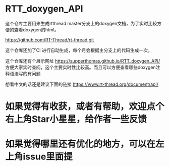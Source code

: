 # RTT_doxygen_API

这个仓库主要用来生成rtthread master分支上的doxygen文档，为了实时比较方便的查看doxygen的html。

https://github.com/RT-Thread/rt-thread.git

这个仓库还加了CI 进行自动生成，每个月会根据主分支上的代码生成一次。



这个仓库还有个展示网址
https://supperthomas.github.io/RTT_doxygen_API/
方便大家实时查阅，这个主要实时性比较高。而且可以方便查看哪些doxygen注释语法写的有问题


想看中文的话还是建议下面的链接
https://www.rt-thread.org/document/api/


# 如果觉得有收获，或者有帮助，欢迎点个右上角Star小星星，给作者一些反馈

# 如果觉得哪里还有优化的地方，可以在左上角issue里面提
